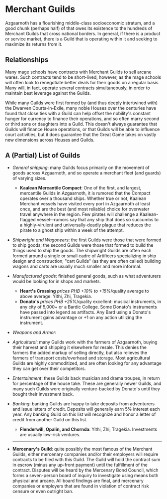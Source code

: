 # Merchant Guilds
Azgaarnoth has a flourishing middle-class socioeconomic stratum, and a good chunk (perhaps half) of that owes its existence to the hundreds of Merchant Guilds that cross national borders. In general, if there is a product or service market, there is a Guild that is operating within it and seeking to maximize its returns from it.

## Relationships
Many mage schools have contracts with Merchant Guilds to sell arcane wares. Such contracts tend to be short-lived, however, as the mage schools will often look to renegotiate better deals for their goods on a regular basis. Many will, in fact, operate several contracts simultaneously, in order to maintain best leverage against the Guilds.

While many Guilds were first formed by (and thus deeply intertwined with) the Dwarven Courts-in-Exile, many noble Houses over the centuries have found that close ties with a Guild can help offset the nobility's constant hunger for currency to finance their operations, and so often marry second or third sons or daughters into a Guild. This doesn't always guarantee that Guilds will finance House operations, or that Guilds will be able to influence court activities, but it does guarantee that the Great Game takes on vastly new dimensions across Houses and Guilds.



## A (Partial) List of Guilds

* *General shipping*: many Guilds focus primarily on the movement of goods across Azgaarnoth, and so operate a merchant fleet (and guards) of varying sizes.

    * **Kaalean Mercantile Compact**: One of the first, and largest, mercantile Guilds in Azgaarnoth, it is rumored that the Compact operates over a thousand ships. Whether true or not, Kaalean Merchant vessels have visited every port in Azgaarnoth at least once, and are the best (and most reliable) choice for overwater travel anywhere in the region. Few pirates will challenge a Kaalean-flagged vessel--rumors say that any ship that does so succumbs to a highly-virulent and universally-deadly plague that reduces the pirate to a ghost ship within a week of the attempt.

* *Shipwright and Wagoneers*: the first Guilds were those that were formed to ship goods; the second Guilds were those that formed to build the things used to ship the goods. The shipwright Guilds are often each formed around a single or small cadre of Artificers specializing in ship design and construction; "cart Guilds" (as they are often called) building wagons and carts are usually much smaller and more informal.

* *Manufactured goods*: finished general goods, such as what adventurers would be looking for in shops and markets.
    
    * **Heart's Crossing** *prices PHB +10% to +15%*/quality average to above average: Yithi, Zhi, Tragekia.
    * **Donato's** *prices PHB +25%*/quality excellent: musical instruments, in any city of 5,000+ or a Bardic College. Some Donato's instruments have passed into legend as artifacts. Any Bard using a Donato's instrument gains advantage or +1 on any action utilizing the instrument.

* *Weapons and Armor*:

* *Agricultural*: many Guilds work with the farmers of Azgaarnoth, buying their harvest and shipping it elsewhere for resale. This denies the farmers the added markup of selling directly, but also relieves the farmers of transport costs/overhead and storage. Most agricultural Guilds are highly commoditized, and are often looking for any advantage they can get over their competitors.

* *Entertainment*: these Guilds back musician and drama troupes, in return for percentage of the house take. These are generally newer Guilds, and many such Guilds were originally venture-backed by Donato's until they bought their investment back.

* *Banking*: banking Guilds are happy to take deposits from adventurers and issue letters of credit. Deposits will generally earn 5% interest each year. Any banking Guild on this list will recognize and honor a letter of credit from another Guild on this list.

    * **Flenderwill, Opalin, and Chornda**: Yithi, Zhi, Tragekia. Investments are usually low-risk ventures. 
    * ****

* **Mercenary's Guild**: quite possibly the most famous of the Merchant Guilds, either mercenary companies and/or their employers will require contracts to be filed with this Guild. The Guild will hold the contract sum in escrow (minus any up-front payment) until the fulfillment of the contract. Disputes will be heard by the Mercenary Bond Council, which forms a seven-person board of inquiry to investigate using means both physical and arcane. All board findings are final, and mercenary companies or employers that are found in violation of contract risk censure or even outright ban.

